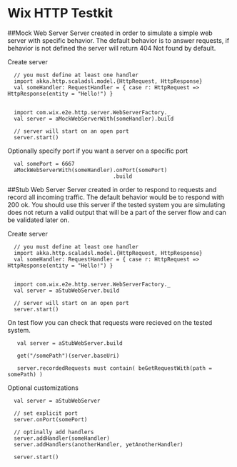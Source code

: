 # Wix HTTP Testkit

##Mock Web Server
Server created in order to simulate a simple web server with specific behavior.
The default behavior is to answer requests, if behavior is not defined the server will return 404 Not found by default.

Create server
```
  // you must define at least one handler
  import akka.http.scaladsl.model.{HttpRequest, HttpResponse}
  val someHandler: RequestHandler = { case r: HttpRequest => HttpResponse(entity = "Hello!") }

  
  import com.wix.e2e.http.server.WebServerFactory._
  val server = aMockWebServerWith(someHandler).build
  
  // server will start on an open port
  server.start()  
```

Optionally specify port if you want a server on a specific port
```
  val somePort = 6667
  aMockWebServerWith(someHandler).onPort(somePort)
                                 .build
```

##Stub Web Server
Server created in order to respond to requests and record all incoming traffic.
The default behavior would be to respond with 200 ok.
You should use this server if the tested system you are simulating does not return a valid output that will be a part of the server flow and can be validated later on.

Create server
```
  // you must define at least one handler
  import akka.http.scaladsl.model.{HttpRequest, HttpResponse}
  val someHandler: RequestHandler = { case r: HttpRequest => HttpResponse(entity = "Hello!") }


  import com.wix.e2e.http.server.WebServerFactory._
  val server = aStubWebServer.build
  
  // server will start on an open port
  server.start()  
```

On test flow you can check that requests were recieved on the tested system.
```
   val server = aStubWebServer.build
   
   get("/somePath")(server.baseUri)
   
   server.recordedRequests must contain( beGetRequestWith(path = somePath) )
```

Optional customizations
```
  val server = aStubWebServer
  
  // set explicit port
  server.onPort(somePort)
  
  // optinally add handlers
  server.addHandler(someHandler)
  server.addHandlers(anotherHandler, yetAnotherHandler)

  server.start()
```
